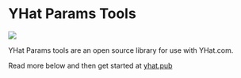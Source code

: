 # YHat Params Tools

<a href="https://discord.gg/dq2kx7gV6N"><img src="https://img.shields.io/badge/chat-discord-brightgreen.svg?logo=discord&style=flat"></a>


YHat Params tools are an open source library for use with YHat.com. 

Read more below and then get started at [yhat.pub](https://yhat.pub)

